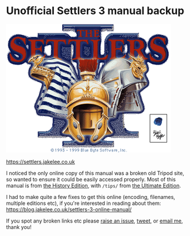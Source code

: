 # Unofficial Settlers 3 manual backup

![](/en/images/graphs/title_m.gif)

https://settlers.jakelee.co.uk

I noticed the only online copy of this manual was a broken old Tripod site, so wanted to ensure it could be easily accessed properly. Most of this manual is from [the History Edition](https://store.ubi.com/uk/game?pid=5be2b34288a7e3b8170265cf), with `/tips/` from [the Ultimate Edition](https://www.gog.com/en/game/the_settlers_3_ultimate_collection).

I had to make quite a few fixes to get this online (encoding, filenames, multiple editions etc), if you're interested in reading about them: https://blog.jakelee.co.uk/settlers-3-online-manual/

If you spot any broken links etc please [raise an issue](https://github.com/JakeSteam/settlers/issues), [tweet](https://twitter.com/JakeLeeUK), or [email me](mailto:settlers@jakelee.co.uk), thank you! 
